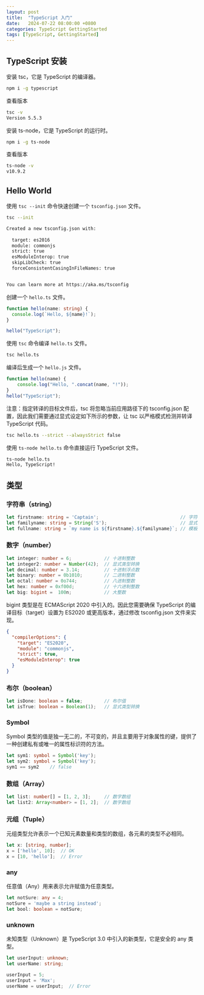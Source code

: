 ```yaml
---
layout: post
title:  "TypeScript 入门"
date:   2024-07-22 08:00:00 +0800
categories: TypeScript GettingStarted
tags: [TypeScript, GettingStarted]
---
```


## TypeScript 安装

安装 tsc，它是 TypeScript 的编译器。
```bash
npm i -g typescript
```

查看版本
```bash
tsc -v
Version 5.5.3
```

安装 ts-node，它是 TypeScript 的运行时。
```bash
npm i -g ts-node
```

查看版本
```bash
ts-node -v
v10.9.2
```

## Hello World

使用 `tsc --init` 命令快速创建一个 `tsconfig.json` 文件。
```bash
tsc --init

Created a new tsconfig.json with:                                                                                       
                                                                                                                     TS 
  target: es2016
  module: commonjs
  strict: true
  esModuleInterop: true
  skipLibCheck: true
  forceConsistentCasingInFileNames: true


You can learn more at https://aka.ms/tsconfig
```

创建一个 `hello.ts` 文件。
```ts
function hello(name: string) {
  console.log(`Hello, ${name}!`);
}

hello("TypeScript");
```

使用 `tsc` 命令编译 `hello.ts` 文件。
```bash
tsc hello.ts
```

编译后生成一个 `hello.js` 文件。
```js
function hello(name) {
    console.log("Hello, ".concat(name, "!"));
}
hello("TypeScript");
```

注意：指定转译的目标文件后，tsc 将忽略当前应用路径下的 tsconfig.json 配置，因此我们需要通过显式设定如下所示的参数，让 tsc 以严格模式检测并转译 TypeScript 代码。

```bash
tsc hello.ts --strict --alwaysStrict false
```

使用 `ts-node hello.ts` 命令直接运行 TypeScript 文件。
```bash
ts-node hello.ts
Hello, TypeScript!
```

## 类型

### 字符串（string）

```ts
let firstname: string = 'Captain';                              // 字符串字面量
let familyname: string = String('S');                           // 显式类型转换
let fullname: string = `my name is ${firstname}.${familyname}`; // 模板字符串
```

### 数字（number）

```ts
let integer: number = 6;            // 十进制整数
let integer2: number = Number(42);  // 显式类型转换
let decimal: number = 3.14;         // 十进制浮点数
let binary: number = 0b1010;        // 二进制整数
let octal: number = 0o744;          // 八进制整数
let hex: number = 0xf00d;           // 十六进制整数
let big: bigint =  100n;            // 大整数
```

bigint 类型是在 ECMAScript 2020 中引入的。因此您需要确保 TypeScript 的编译目标（target）设置为 ES2020 或更高版本，通过修改 tsconfig.json 文件来实现。

```json
{
  "compilerOptions": {
    "target": "ES2020",
    "module": "commonjs",
    "strict": true,
    "esModuleInterop": true
  }
}
```

### 布尔（boolean）

```ts
let isDone: boolean = false;        // 布尔值
let isTrue: boolean = Boolean(1);   // 显式类型转换
```

### Symbol

Symbol 类型的值是独一无二的，不可变的，并且主要用于对象属性的键，提供了一种创建私有或唯一的属性标识符的方法。

```ts
let sym1: symbol = Symbol('key');
let sym2: symbol = Symbol('key');
sym1 == sym2    // false
```

### 数组（Array）

```ts
let list: number[] = [1, 2, 3];     // 数字数组
let list2: Array<number> = [1, 2];  // 数字数组
```

### 元组（Tuple）

元组类型允许表示一个已知元素数量和类型的数组，各元素的类型不必相同。

```ts
let x: [string, number];
x = ['hello', 10];  // OK
x = [10, 'hello'];  // Error
```

### any

任意值（Any）用来表示允许赋值为任意类型。

```ts
let notSure: any = 4;
notSure = 'maybe a string instead';
let bool: boolean = notSure;
```

### unknown

未知类型（Unknown）是 TypeScript 3.0 中引入的新类型，它是安全的 any 类型。

```ts
let userInput: unknown;
let userName: string;

userInput = 5;
userInput = 'Max';
userName = userInput;  // Error
```

